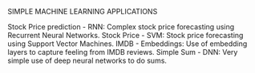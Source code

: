 SIMPLE MACHINE LEARNING APPLICATIONS

Stock Price prediction - RNN: Complex stock price forecasting using Recurrent Neural Networks.
Stock Price - SVM: Stock price forecasting using Support Vector Machines.
IMDB - Embeddings: Use of embedding layers to capture feeling from IMDB reviews.
Simple Sum - DNN: Very simple use of deep neural networks to do sums.
